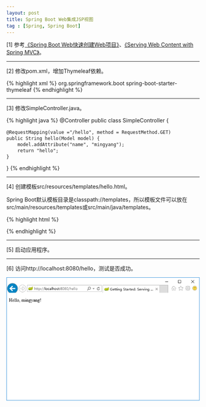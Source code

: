 ```yaml
---
layout: post
title: Spring Boot Web集成JSP视图
tag : [Spring, Spring Boot]
---
```


[1] 参考[《Spring Boot Web快速创建Web项目》](/2016/12/09/spring-boot-web-create-project)、[《Serving Web Content with Spring MVC》](https://spring.io/guides/gs/serving-web-content/)。

---

[2] 修改pom.xml，增加Thymeleaf依赖。

{% highlight xml %}
<dependency>
    <groupId>org.springframework.boot</groupId>
    <artifactId>spring-boot-starter-thymeleaf</artifactId>
</dependency>
{% endhighlight %}

---

[3] 修改SimpleController.java。

{% highlight java %}
@Controller
public class SimpleController {

    @RequestMapping(value ="/hello", method = RequestMethod.GET)
    public String hello(Model model) {
        model.addAttribute("name", "mingyang");
        return "hello";
    }
}
{% endhighlight %}

---

[4] 创建模板src/resources/templates/hello.html。

Spring Boot默认模板目录是classpath://templates，所以模板文件可以放在src/main/resources/templates或src/main/java/templates。

{% highlight html %}
<!DOCTYPE HTML>
<html xmlns:th="http://www.thymeleaf.org">
<head>
    <title>Getting Started: Serving Web Content</title>
    <meta http-equiv="Content-Type" content="text/html; charset=UTF-8" />
</head>
<body>
    <p th:text="'Hello, ' + ${name} + '!'" />
</body>
</html>
{% endhighlight %}

---

[5] 启动应用程序。

---

[6] 访问http://localhost:8080/hello，测试是否成功。

![spring-boot-web-integrate-thymeleaf](/assets/img/posts/spring-boot-web-integrate-thymeleaf.png)